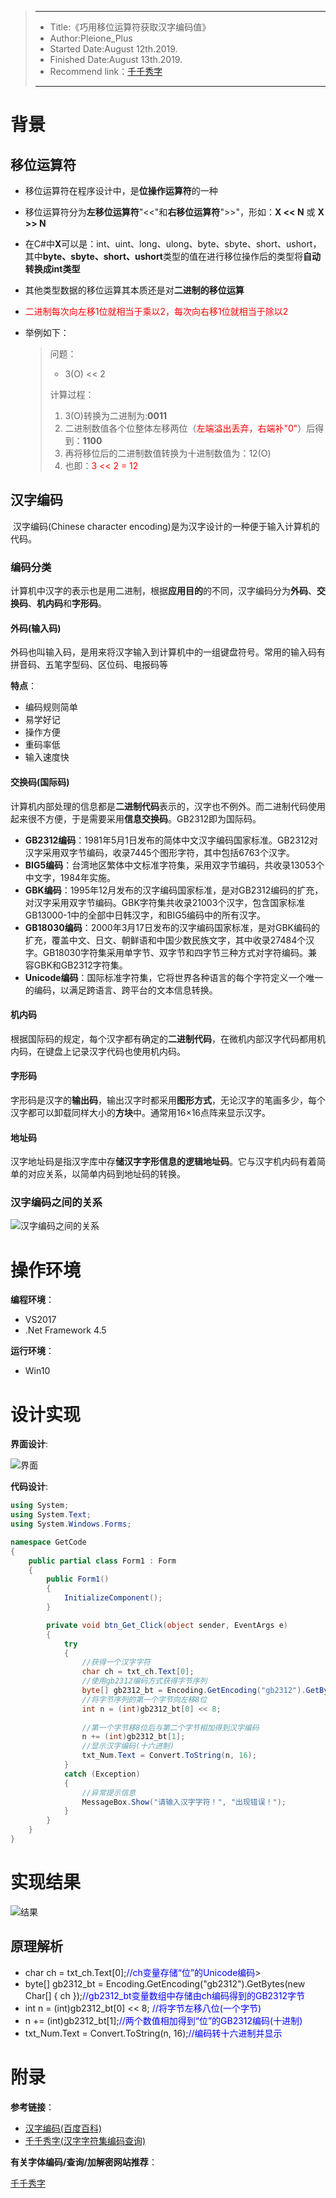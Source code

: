 > ---
>
> - Title:《巧用移位运算符获取汉字编码值》
> - Author:Pleione_Plus
> - Started Date:August 12th.2019.
> - Finished Date:August 13th.2019.
> - Recommend link：[千千秀字](https://www.qqxiuzi.cn/daohang.htm)
>
> ---

# 背景

## 移位运算符

- 移位运算符在程序设计中，是**位操作运算符**的一种

- 移位运算符分为**左移位运算符**"<<"和**右移位运算符**">>"，形如：**X << N** 或 **X >> N**

- 在C#中**X**可以是：int、uint、long、ulong、byte、sbyte、short、ushort，其中**byte、sbyte、short、ushort**类型的值在进行移位操作后的类型将**自动转换成int类型**

- 其他类型数据的移位运算其本质还是对**二进制的移位运算**

- <span style="color:red">二进制每次向左移1位就相当于乘以2，每次向右移1位就相当于除以2</span>

- 举例如下：

  > 问题：
  >
  > - 3(O) << 2
  >
  > 计算过程：
  >
  > 1. 3(O)转换为二进制为:**0011**
  > 2. 二进制数值各个位整体左移两位（<span style="color:red">左端溢出丢弃，右端补"0"</span>）后得到：**1100**
  > 3. 再将移位后的二进制数值转换为十进制数值为：12(O)
  > 4. 也即：<span style="color:red">3 << 2 = 12</span>

## 汉字编码

​		汉字编码(Chinese character encoding)是为汉字设计的一种便于输入计算机的代码。

### 编码分类

​		计算机中汉字的表示也是用二进制，根据**应用目的**的不同，汉字编码分为**外码**、**交换码**、**机内码**和**字形码**。

#### 外码(输入码)

​		外码也叫输入码，是用来将汉字输入到计算机中的一组键盘符号。常用的输入码有拼音码、五笔字型码、区位码、电报码等

**特点**：

- 编码规则简单
- 易学好记
- 操作方便
- 重码率低
- 输入速度快

#### 交换码(国际码)

​		计算机内部处理的信息都是**二进制代码**表示的，汉字也不例外。而二进制代码使用起来很不方便，于是需要采用**信息交换码**。GB2312即为国际码。

- **GB2312编码**：1981年5月1日发布的简体中文汉字编码国家标准。GB2312对汉字采用双字节编码，收录7445个图形字符，其中包括6763个汉字。
- **BIG5编码**：台湾地区繁体中文标准字符集，采用双字节编码，共收录13053个中文字，1984年实施。
- **GBK编码**：1995年12月发布的汉字编码国家标准，是对GB2312编码的扩充，对汉字采用双字节编码。GBK字符集共收录21003个汉字，包含国家标准GB13000-1中的全部中日韩汉字，和BIG5编码中的所有汉字。
- **GB18030编码**：2000年3月17日发布的汉字编码国家标准，是对GBK编码的扩充，覆盖中文、日文、朝鲜语和中国少数民族文字，其中收录27484个汉字。GB18030字符集采用单字节、双字节和四字节三种方式对字符编码。兼容GBK和GB2312字符集。
- **Unicode编码**：国际标准字符集，它将世界各种语言的每个字符定义一个唯一的编码，以满足跨语言、跨平台的文本信息转换。

#### 机内码

​		根据国际码的规定，每个汉字都有确定的**二进制代码**，在微机内部汉字代码都用机内码，在键盘上记录汉字代码也使用机内码。

#### 字形码

​		字形码是汉字的**输出码**，输出汉字时都采用**图形方式**，无论汉字的笔画多少，每个汉字都可以卸载同样大小的**方块**中。通常用16×16点阵来显示汉字。

#### 地址码

​		汉字地址码是指汉字库中存**储汉字字形信息的逻辑地址码**。它与汉字机内码有着简单的对应关系，以简单内码到地址码的转换。

### 汉字编码之间的关系

![汉字编码之间的关系](../../../../MarkdownImgs\程序设计\编程基础\Case-C#\巧用移位运算符获取汉字编码值/汉字编码之间的关系.png)

# 操作环境

**编程环境**：

- VS2017
- .Net Framework 4.5

**运行环境**：

- Win10

# 设计实现

**界面设计**:

![界面](../../../../MarkdownImgs\程序设计\编程基础\Case-C#\巧用移位运算符获取汉字编码值/界面.png)

**代码设计**:

```c#
using System;
using System.Text;
using System.Windows.Forms;

namespace GetCode
{
    public partial class Form1 : Form
    {
        public Form1()
        {
            InitializeComponent();
        }

        private void btn_Get_Click(object sender, EventArgs e)
        {
            try
            {
                //获得一个汉字字符
                char ch = txt_ch.Text[0];
                //使用gb2312编码方式获得字节序列
                byte[] gb2312_bt = Encoding.GetEncoding("gb2312").GetBytes(new Char[] { ch });
                //将字节序列的第一个字节向左移8位
                int n = (int)gb2312_bt[0] << 8;
                
                //第一个字节移8位后与第二个字节相加得到汉字编码
                n += (int)gb2312_bt[1];
                //显示汉字编码(十六进制)
                txt_Num.Text = Convert.ToString(n, 16);
            }
            catch (Exception)
            {
                //异常提示信息
                MessageBox.Show("请输入汉字字符！", "出现错误！");
            }
        }
    }
}

```



# 实现结果

![结果](../../../../MarkdownImgs\程序设计\编程基础\Case-C#\巧用移位运算符获取汉字编码值/结果.png)

## 原理解析

- char ch = txt_ch.Text[0];<font color="blue">//ch变量存储“位”的Unicode编码</font>>
- byte[] gb2312_bt = Encoding.GetEncoding("gb2312").GetBytes(new Char[] { ch });<font color="blue">//gb2312_bt变量数组中存储由ch编码得到的GB2312字节</font>
- int n = (int)gb2312_bt[0] << 8;<font color="blue"> //将字节左移八位(一个字节)</font>
- n += (int)gb2312_bt[1];<font color="blue">//两个数值相加得到“位”的GB2312编码(十进制)</font>
- txt_Num.Text = Convert.ToString(n, 16);<font color="blue">//编码转十六进制并显示</font>

# 附录

**参考链接**：

- [汉字编码(百度百科)](https://baike.baidu.com/item/汉字编码/7123465?fr=aladdin)
- [千千秀字(汉字字符集编码查询)](https://www.qqxiuzi.cn/bianma/zifuji.php)

**有关字体编码/查询/加解密网站推荐**：

[千千秀字](https://www.qqxiuzi.cn/daohang.htm)
